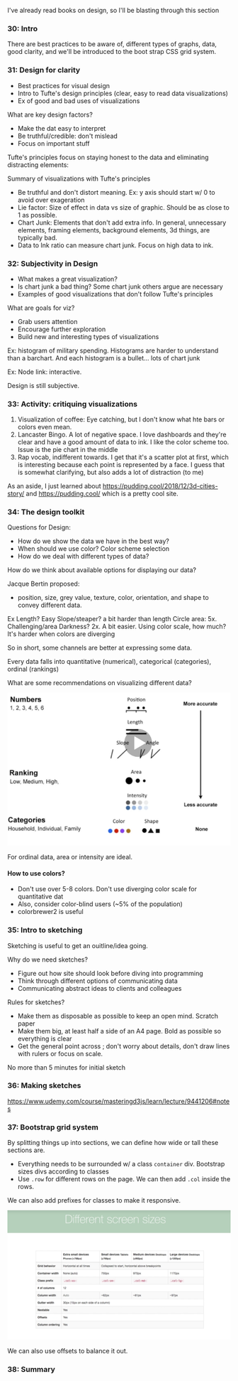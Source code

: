 I've already read books on design, so I'll be blasting through this section

### 30: Intro

  There are best practices to be aware of, different types of graphs, data, good clarity, and we'll be introduced to the boot strap CSS grid system.

### 31: Design for clarity

  * Best practices for visual design
  * Intro to Tufte's design principles (clear, easy to read data visualizations)
  * Ex of good and bad uses of visualizations

What are key design factors?
  * Make the dat easy to interpret
  * Be truthful/credible: don't mislead
  * Focus on important stuff

Tufte's principles focus on staying honest to the data and eliminating distracting elements:

Summary of visualizations with Tufte's principles
  * Be truthful and don't distort meaning. Ex: y axis should start w/ 0 to avoid over exageration
  * Lie factor: Size of effect in data vs size of graphic. Should be as close to 1 as possible.
  * Chart Junk: Elements that don't add extra info. In general, unnecessary elements, framing elements, background elements, 3d things, are typically bad.
  * Data to Ink ratio can measure chart junk. Focus on high data to ink.

### 32: Subjectivity in Design

  * What makes a great visualization?
  * Is chart junk a bad thing? Some chart junk others argue are necessary
  * Examples of good visualizations that don't follow Tufte's principles

What are goals for viz?
  * Grab users attention
  * Encourage further exploration
  * Build new and interesting types of visualizations

Ex: histogram of military spending. Histograms are harder to understand than a barchart. And each histogram is a bullet... lots of chart junk

Ex: Node link: interactive.

Design is still subjective. 

### 33: Activity: critiquing visualizations

1. Visualization of coffee: Eye catching, but I don't know what hte bars or colors even mean.
2. Lancaster Bingo. A lot of negative space. I love dashboards and they're clear and have a good amount of data to ink. I like the color scheme too. Issue is the pie chart in the middle
3. Rap vocab, indifferent towards. I get that it's a scatter plot at first, which is interesting because each point is represented by a face. I guess that is somewhat clarifying, but also adds a lot of distraction (to me)

As an aside, I just learned about https://pudding.cool/2018/12/3d-cities-story/ and https://pudding.cool/ which is a pretty cool site. 

### 34: The design toolkit

Questions for Design:

  * How do we show the data we have in the best way?
  * When should we use color? Color scheme selection
  * How do we deal with different types of data?

How do we think about available options for displaying our data?

Jacque Bertin proposed:
  * position, size, grey value, texture, color, orientation, and shape to convey different data.

Ex
  Length? Easy
  Slope/steaper? a bit harder than length
  Circle area: 5x. Challenging/area
  Darkness? 2x. A bit easier.
  Using color scale, how much? It's harder when colors are diverging

So in short, some channels are better at expressing some data.

Every data falls into quantitative (numerical), categorical (categories), ordinal (rankings)

What are some recommendations on visualizing different data?

![Visualization per data](Screenshots/l34_viz_data_types.png)

For ordinal data, area or intensity are ideal.

#### How to use colors?
  * Don't use over 5-8 colors. Don't use diverging color scale for quantitative dat
  * Also, consider color-blind users (~5% of the population)
  * colorbrewer2 is useful

### 35: Intro to sketching

  Sketching is useful to get an ouitline/idea going.

  Why do we need sketches?

  * Figure out how site should look before diving into programming
  * Think through different options of communicating data
  * Communicating abstract ideas to clients and colleagues

Rules for sketches?

  * Make them as disposable as possible to keep an open mind. Scratch paper
  * Make them big, at least half a side of an A4 page. Bold as possible so everything is clear
  * Get the general point across ; don't worry about details, don't draw lines with rulers or focus on scale.

  No more than 5 minutes for initial sketch

### 36: Making sketches

https://www.udemy.com/course/masteringd3js/learn/lecture/9441206#notes

### 37: Bootstrap grid system


  By splitting things up into sections, we can define how wide or tall these sections are.
  * Everything needs to be surrounded w/ a class `container` div. Bootstrap sizes divs according to classes
  * Use `.row` for different rows on the page. We can then add `.col` inside the rows.

We can also add prefixes for classes to make it responsive.

![Class Names](Screenshots/l37_resp_screen.png)

  We can also use offsets to balance it out.

### 38: Summary
